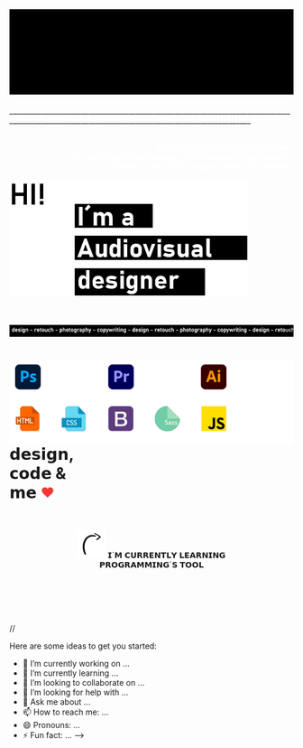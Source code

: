 <div>
  <img src="https://github.com/marianelaalbrigi/recursos/blob/main/Comp%201.gif?raw=true" alt="Header GIF"/> 
 </div

<br>
<br>
_________________________________________________________________________________________________________________________________________________ 
<br>
<br>
<div>
  <p align="right" style="color:white; font-weight: bold;">𝘽𝙊𝙍𝙉 𝙞𝙨 𝙢𝙤𝙧𝙚 𝙩𝙝𝙖𝙣 𝙟𝙪𝙨𝙩 𝙖 𝙣𝙖𝙢𝙚.
    <br>𝙄𝙩 𝙧𝙚𝙥𝙧𝙚𝙨𝙚𝙣𝙩𝙨 𝙢𝙮 𝙫𝙖𝙡𝙪𝙚𝙨, 𝙖𝙗𝙞𝙡𝙞𝙩𝙞𝙚𝙨 𝙖𝙣𝙙 𝙚𝙭𝙥𝙚𝙧𝙞𝙚𝙣𝙘𝙚𝙨.
    <br>𝘽𝙊𝙍𝙉 𝙞𝙨 𝙩𝙝𝙞𝙣𝙠𝙞𝙣𝙜 𝙗𝙚𝙮𝙤𝙣𝙙 𝙬𝙝𝙖𝙩’𝙨 𝙥𝙤𝙨𝙨𝙞𝙗𝙡𝙚.
  </p>
</div>

![Mi Gif](https://github.com/marianelaalbrigi/recursos/blob/fca20177d2fcc7fa6c48ab457f6166519f329681/02.png)

<br>
<br>

<img src="https://github.com/marianelaalbrigi/recursos/blob/ad91f4ae622067ff93e45e9f00be2fff46d164cf/03_b.gif" alt=skills;/>

<br>

<div>
  <div>
    <img src="https://github.com/marianelaalbrigi/recursos/blob/fd2e30b0ab4e67b4d2d1f391fb149b3ca1d627cc/tools.png" alt="tools"; align= "right";/> 
  </div>
  <div align="left">
    <h1>𝗱𝗲𝘀𝗶𝗴𝗻,
      <br>𝗰𝗼𝗱𝗲 & 
      <br>𝗺𝗲
      <img src="https://github.com/marianelaalbrigi/recursos/blob/d4a8063c4bb5d89bba3b2ba9c9495bbf635520a1/04.gif" alt="hearth" width="25px"/> 
    </h1>
    <br>
  </div>

  <div align= "center">
    <p><img src="https://github.com/marianelaalbrigi/recursos/blob/7d048ffedb23537a9540c032aa7344f7bee6f541/up-arrow.png" alt="up"; width="50px"/>
   <span> 𝗜´𝗠 𝗖𝗨𝗥𝗥𝗘𝗡𝗧𝗟𝗬 𝗟𝗘𝗔𝗥𝗡𝗜𝗡𝗚 <br> 𝗣𝗥𝗢𝗚𝗥𝗔𝗠𝗠𝗜𝗡𝗚´𝗦 𝗧𝗢𝗢𝗟 </span></p>
    
  </div> 
    
    
  
</div> 
<br>
<br>
<br>
<br>

 //

Here are some ideas to get you started:

- 🔭 I’m currently working on ...
- 🌱 I’m currently learning ...
- 👯 I’m looking to collaborate on ...
- 🤔 I’m looking for help with ...
- 💬 Ask me about ...
- 📫 How to reach me: ...
- 😄 Pronouns: ...
- ⚡ Fun fact: ...
-->

